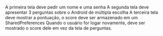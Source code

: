 A primeira tela deve pedir um nome e uma senha
A segunda tela deve apresentar 3 perguntas sobre o Android de múltipla escolha
A terceira tela deve mostrar a pontuação, o score deve ser armazenado em um SharedPreferences
Quando o usuário for logar novamente, deve ser mostrado o score dele em vez da tela de perguntas.
